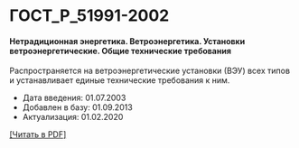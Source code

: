 # ГОСТ_Р_51991-2002

#### Нетрадиционная энергетика. Ветроэнергетика. Установки ветроэнергетические. Общие технические требования

Распространяется на ветроэнергетические установки (ВЭУ) всех типов и устанавливает единые технические требования к ним.

- Дата введения: 01.07.2003
- Добавлен в базу: 01.09.2013
- Актуализация: 01.02.2020

<a href="https://standartgost.ru/g/ГОСТ_Р_51991-2002.pdf">[Читать в PDF]</a>